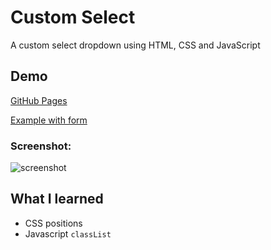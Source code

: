 # Custom Select

A custom select dropdown using HTML, CSS and JavaScript

## Demo

[GitHub Pages](https://dev-caspertheghost.github.io/css-custom-select)

[Example with form](https://dev-caspertheghost.github.io/css-custom-select/example/example.html)


### Screenshot:
![screenshot](https://media.giphy.com/media/KDgYhJPp7qqsTpAI79/giphy.gif)

## What I learned 

- CSS positions
- Javascript `classList`
